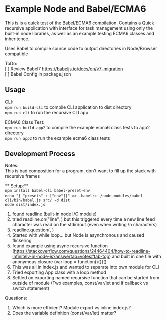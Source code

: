 # Example Node and Babel/ECMA6
This is is a quick test of the Babel/ECMA6 compilation.
Contains a Quick recursive application with interface for task management using only the built-in node libraries, as well
as an example testing ECMA6 classes and inheritence.

Uses Babel to compile source code to output directories in Node/Browser compatible

ToDo:  
[ ] Review Babel7 https://babeljs.io/docs/en/v7-migration  
[ ] Babel Config in package.json

## Usage

CLI:  
`npm run build-cli` to compile CLI application to dist directory  
`npm run cli` to run the recursive CLI app  

ECMA6 Class Test:  
`npm run build-app2` to compile the example ecma6 class tests to app2 directory  
`npm run app2` to run the example ecma6 class tests  


## Development Process

Notes:  
This is bad composition for a program, don't want to fill up the stack with recursive frames  

** Setup:**  
``npm install babel-cli babel-preset-env``  
``echo "{ "presets" : ["env"]}" >> .babelrc``
``./node_modules/babel-cli/bin/babel.js src/ -d dist``  
``node dist/index.js``  

1) found readline (built-in node I/O module)  
2) tried readline.on("line", <callback>) but this triggered every time a new line
feed character was read on the stdin/out (even when writing \n characters)  
3) readline.question(<prompt>, <callback>)  
4) Started with while loop... but Node is asynchronous and caused flickering  
5) found example using async recursive function (https://stackoverflow.com/questions/24464404/how-to-readline-infinitely-in-node-js?answertab=votes#tab-top)
and built in one file with anonymous closure (var loop = function(){})()  
6) This was all in index.js and wanted to separate into own module for CLI  
7) Tried exporting App class with a loop method  
8) Settled on exporting named recursive function that can be started from outside
of module (Two examples, const/var/let and if callback vs switch statement)  

Questions:  
1) Which is more efficient? Module export vs inline index.js?
2) Does the variable definition (const/var/let) matter?
